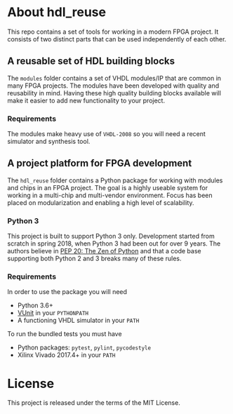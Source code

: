 # About hdl_reuse
This repo contains a set of tools for working in a modern FPGA project.
It consists of two distinct parts that can be used independently of each other.

## A reusable set of HDL building blocks
The `modules` folder contains a set of VHDL modules/IP that are common in many FPGA projects.
The modules have been developed with quality and reusability in mind.
Having these high quality building blocks available will make it easier to add new functionality to your project.

### Requirements
The modules make heavy use of `VHDL-2008` so you will need a recent simulator and synthesis tool.

## A project platform for FPGA development
The `hdl_reuse` folder contains a Python package for working with modules and chips in an FPGA project.
The goal is a highly useable system for working in a multi-chip and multi-vendor environment.
Focus has been placed on modularization and enabling a high level of scalability.

### Python 3
This project is built to support Python 3 only.
Development started from scratch in spring 2018, when Python 3 had been out for over 9 years.
The authors believe in [PEP 20: The Zen of Python](https://www.python.org/dev/peps/pep-0020/) and that a code base supporting both Python 2 and 3 breaks many of these rules.

### Requirements
In order to use the package you will need
* Python 3.6+
* [VUnit](https://vunit.github.io/) in your `PYTHONPATH`
* A functioning VHDL simulator in your `PATH`

To run the bundled tests you must have
* Python packages: `pytest`, `pylint`, `pycodestyle`
* Xilinx Vivado 2017.4+ in your `PATH`

# License
This project is released under the terms of the MIT License.

